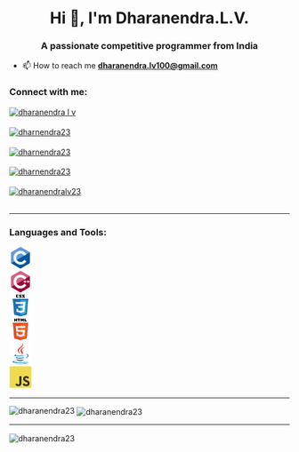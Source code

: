 <h1 align="center">Hi 👋, I'm Dharanendra.L.V.</h1>
<h3 align="center">A passionate competitive programmer from India</h3>


- 📫 How to reach me **dharanendra.lv100@gmail.com**

<h3 align="left">Connect with me:</h3>
<p align="left">
<a href="https://linkedin.com/in/dharanendralv" target="blank"><img align="center" src="https://img-premium.flaticon.com/png/512/174/174857.png?token=exp=1621156550~hmac=eefa11e52bae0ac6497608b5dc6d1257" alt="dharanendra l v" height="40" width="40" /></a><br><br>
<a href="https://www.codechef.com/users/dharnendra23" target="blank"><img align="center" src="https://i.pinimg.com/originals/c5/d9/fc/c5d9fc1e18bcf039f464c2ab6cfb3eb6.jpg" alt="dharnendra23" height="40" width="40" /></a><br><br>
<a href="https://www.hackerrank.com/dharnendra23" target="blank"><img align="center" src="https://cdn.worldvectorlogo.com/logos/hackerrank.svg" alt="dharnendra23" height="35" width="40" /></a><br><br>
<a href="https://codeforces.com/profile/dharnendra23" target="blank"><img align="center" src="https://seeklogo.com/images/C/codeforces-logo-AA1F2FF3CF-seeklogo.com.png" alt="dharnendra23" height="30" width="150" /></a><br><br>
<a href="https://auth.geeksforgeeks.org/user/dharanendralv23" target="blank"><img align="center" src="https://encrypted-tbn0.gstatic.com/images?q=tbn:ANd9GcRVgarZzrvoKIObYnt3UOF--7YAco7Ms6MOsQ&usqp=CAU" alt="dharanendralv23" height="40" width="50" /></a><br><br>
</p>

---

<h3 align="left">Languages and Tools:</h3>
<p align="left"> <a href="https://www.cprogramming.com/" target="_blank"> <img src="https://raw.githubusercontent.com/devicons/devicon/master/icons/c/c-original.svg" alt="c" width="40" height="40"/> </a><br /> <a href="https://www.w3schools.com/cpp/" target="_blank"> <img src="https://raw.githubusercontent.com/devicons/devicon/master/icons/cplusplus/cplusplus-original.svg" alt="cplusplus" width="40" height="40"/> </a><br /> <a href="https://www.w3schools.com/css/" target="_blank"> <img src="https://raw.githubusercontent.com/devicons/devicon/master/icons/css3/css3-original-wordmark.svg" alt="css3" width="40" height="40"/> </a><br /> <a href="https://www.w3.org/html/" target="_blank"> <img src="https://raw.githubusercontent.com/devicons/devicon/master/icons/html5/html5-original-wordmark.svg" alt="html5" width="40" height="40"/> </a><br /> <a href="https://www.java.com" target="_blank"> <img src="https://raw.githubusercontent.com/devicons/devicon/master/icons/java/java-original.svg" alt="java" width="40" height="40"/> </a> <br /><a href="https://developer.mozilla.org/en-US/docs/Web/JavaScript" target="_blank"> <img src="https://raw.githubusercontent.com/devicons/devicon/master/icons/javascript/javascript-original.svg" alt="javascript" width="40" height="40"/> </a> <br /></p>

---

<p><img align="left" src="https://github-readme-stats.vercel.app/api/top-langs?username=dharanendra23&show_icons=true&locale=en&layout=compact" alt="dharanendra23" /></p>

<p>&nbsp;<img align="center" src="https://github-readme-stats.vercel.app/api?username=dharanendra23&show_icons=true&locale=en" alt="dharanendra23" /></p>

---

<p><img align="center" src="https://github-readme-streak-stats.herokuapp.com/?user=dharanendra23&" alt="dharanendra23" /></p>
